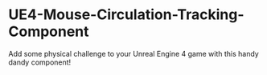 # UE4-Mouse-Circulation-Tracking-Component
Add some physical challenge to your Unreal Engine 4 game with this handy dandy component!
